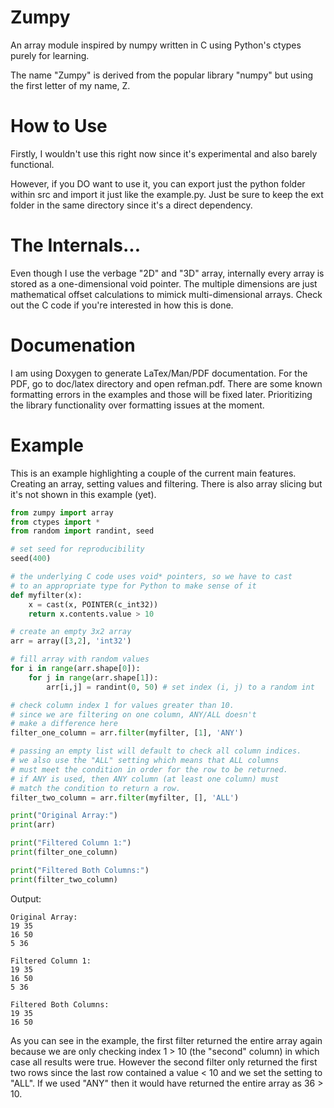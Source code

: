 # Zumpy
An array module inspired by numpy written in C using Python's ctypes purely for learning.

The name "Zumpy" is derived from the popular library "numpy" but using the first letter of my name, Z. 

# How to Use
Firstly, I wouldn't use this right now since it's experimental and also barely functional.

However, if you DO want to use it, you can export just the python folder within src and import it just like the example.py. Just be sure to keep the ext folder in the same directory since it's a direct dependency.

# The Internals...
Even though I use the verbage "2D" and "3D" array, internally every array is stored as a one-dimensional void pointer. The multiple dimensions are just mathematical offset calculations to mimick multi-dimensional arrays. Check out the C code if you're interested in how this is done.

# Documenation
I am using Doxygen to generate LaTex/Man/PDF documentation. For the PDF, go to doc/latex directory and open refman.pdf. There are some known formatting errors in the examples and those will be fixed later. Prioritizing the library functionality over formatting issues at the moment.

# Example
This is an example highlighting a couple of the current main features. Creating an array, setting values and filtering. There is also array slicing but it's not shown in this example (yet).
```python
from zumpy import array
from ctypes import *
from random import randint, seed

# set seed for reproducibility
seed(400)

# the underlying C code uses void* pointers, so we have to cast
# to an appropriate type for Python to make sense of it
def myfilter(x):
    x = cast(x, POINTER(c_int32))
    return x.contents.value > 10

# create an empty 3x2 array
arr = array([3,2], 'int32')

# fill array with random values
for i in range(arr.shape[0]):
    for j in range(arr.shape[1]):
        arr[i,j] = randint(0, 50) # set index (i, j) to a random int

# check column index 1 for values greater than 10.
# since we are filtering on one column, ANY/ALL doesn't
# make a difference here
filter_one_column = arr.filter(myfilter, [1], 'ANY')

# passing an empty list will default to check all column indices.
# we also use the "ALL" setting which means that ALL columns
# must meet the condition in order for the row to be returned.
# if ANY is used, then ANY column (at least one column) must
# match the condition to return a row.
filter_two_column = arr.filter(myfilter, [], 'ALL')

print("Original Array:")
print(arr)

print("Filtered Column 1:")
print(filter_one_column)

print("Filtered Both Columns:")
print(filter_two_column)
```

Output:
```
Original Array:
19 35 
16 50 
5 36 

Filtered Column 1:
19 35 
16 50 
5 36 

Filtered Both Columns:
19 35 
16 50 
```
As you can see in the example, the first filter returned the entire array again because we are only checking index 1 > 10 (the "second" column) in which case all results were true. However the second filter only returned the first two rows since the last row contained a value < 10 and we set the setting to "ALL". If we used "ANY" then it would have returned the entire array as 36 > 10.
